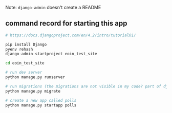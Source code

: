 Note: `django-admin` doesn't create a README

## command record for starting this app

```bash
# https://docs.djangoproject.com/en/4.2/intro/tutorial01/

pip install Django
pyenv rehash
django-admin startproject eoin_test_site

cd eoin_test_site

# run dev server
python manage.py runserver

# run migrations (the migrations are not visible in my code? part of django?)
python manage.py migrate

# create a new app called polls
python manage.py startapp polls
```
